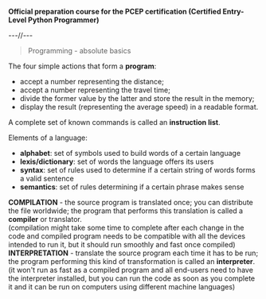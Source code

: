 **Official preparation course for the PCEP certification (Certified Entry-Level Python Programmer)**

---//---

> Programming - absolute basics  
  

The four simple actions that form a **program**:
- accept a number representing the distance;
- accept a number representing the travel time;
- divide the former value by the latter and store the result in the memory;
- display the result (representing the average speed) in a readable format.

A complete set of known commands is called an **instruction list**.

Elements of a language:
- **alphabet**: set of symbols used to build words of a certain language
- **lexis/dictionary**: set of words the language offers its users
- **syntax**: set of rules used to determine if a certain string of words forms a valid sentence
- **semantics**: set of rules determining if a certain phrase makes sense

**COMPILATION** - the source program is translated once; you can distribute the file worldwide; the program that performs this translation is called a **compiler** or translator.  
(compilation might take some time to complete after each change in the code and compiled program needs to be compatible with all the devices intended to run it, but it should run smoothly and fast once compiled)  
**INTERPRETATION** - translate the source program each time it has to be run; the program performing this kind of transformation is called an **interpreter**.  
(it won't run as fast as a compiled program and all end-users need to have the interpreter installed, but you can run the code as soon as you complete it and it can be run on computers using different machine languages)  

